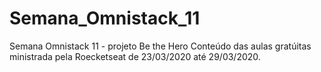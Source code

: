 # Semana_Omnistack_11
Semana Omnistack 11 - projeto Be the Hero
Conteúdo das aulas gratúitas ministrada pela Roecketseat de 23/03/2020 até 29/03/2020.
